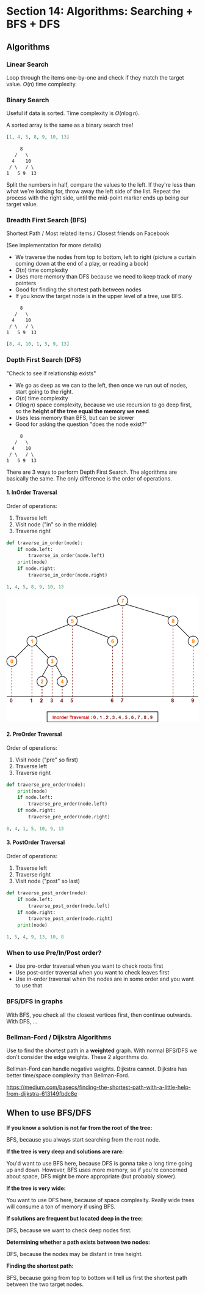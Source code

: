 # Section 14: Algorithms: Searching + BFS + DFS

## Algorithms

### Linear Search

Loop through the items one-by-one and check if they match the target value. $O(n)$ time complexity.

### Binary Search

Useful if data is sorted. Time complexity is $O(n\log{n})$.

A sorted array is the same as a binary search tree!
```py
[1, 4, 5, 8, 9, 10, 13]
```
```
     8
   /   \
  4    10
 / \   / \
1   5 9  13
```

Split the numbers in half, compare the values to the left. If they're less than what we're looking for, throw away the left side of the list. Repeat the process with the right side, until the mid-point marker ends up being our target value.

### Breadth First Search (BFS)

Shortest Path / Most related items / Closest friends on Facebook

(See implementation for more details)

* We traverse the nodes from top to bottom, left to right (picture a curtain coming down at the end of a play, or reading a book)
* $O(n)$ time complexity
* Uses more memory than DFS because we need to keep track of many pointers
* Good for finding the shortest path between nodes
* If you know the target node is in the upper level of a tree, use BFS.

```
     8
   /   \
  4    10
 / \   / \
1   5 9  13
```
```py
[8, 4, 10, 1, 5, 9, 13]
```

### Depth First Search (DFS)

"Check to see if relationship exists"

* We go as deep as we can to the left, then once we run out of nodes, start going to the right.
* $O(n)$ time complexity
* $O(\log{n})$ space complexity, because we use recursion to go deep first, so the **height of the tree equal the memory we need**.
* Uses less memory than BFS, but can be slower
* Good for asking the question "does the node exist?"

```
     8
   /   \
  4    10
 / \   / \
1   5 9  13
```
There are 3 ways to perform Depth First Search. The algorithms are basically the same. The only difference is the order of operations.

#### 1. InOrder Traversal

Order of operations:
1. Traverse left
2. Visit node ("in" so in the middle)
3. Traverse right

```py
def traverse_in_order(node):
    if node.left:
        traverse_in_order(node.left)
    print(node)
    if node.right:
        traverse_in_order(node.right)
```

```py
1, 4, 5, 8, 9, 10, 13
```

<img src="images/bst-inorder-visual.png">

#### 2. PreOrder Traversal

Order of operations:
1. Visit node ("pre" so first)
2. Traverse left
3. Traverse right

```py
def traverse_pre_order(node):
    print(node)
    if node.left:
        traverse_pre_order(node.left)
    if node.right:
        traverse_pre_order(node.right)
```

```py
8, 4, 1, 5, 10, 9, 13
```

#### 3. PostOrder Traversal

Order of operations:
1. Traverse left
2. Traverse right
3. Visit node ("post" so last)

```py
def traverse_post_order(node):
    if node.left:
        traverse_post_order(node.left)
    if node.right:
        traverse_post_order(node.right)
    print(node)
```

```py
1, 5, 4, 9, 13, 10, 8
```

### When to use Pre/In/Post order?

* Use pre-order traversal when you want to check roots first
* Use post-order traversal when you want to check leaves first
* Use in-order traversal when the nodes are in some order and you want to use that


### BFS/DFS in graphs

With BFS, you check all the closest vertices first, then continue outwards.
With DFS, ...

### Bellman-Ford / Dijkstra Algorithms

Use to find the shortest path in a **weighted** graph.
With normal BFS/DFS we don't consider the edge weights. These 2 algorithms do.

Bellman-Ford can handle negative weights. Dijkstra cannot.
Dijkstra has better time/space complexity than Bellman-Ford.

https://medium.com/basecs/finding-the-shortest-path-with-a-little-help-from-dijkstra-613149fbdc8e

## When to use BFS/DFS

**If you know a solution is not far from the root of the tree:**

BFS, because you always start searching from the root node.

**If the tree is very deep and solutions are rare:**

You'd want to use BFS here, because DFS is gonna take a long time going up and down. However, BFS uses more memory, so if you're concerned about space, DFS might be more appropriate (but probably slower).

**If the tree is very wide:**

You want to use DFS here, because of space complexity. Really wide trees will consume a ton of memory if using BFS.

**If solutions are frequent but located deep in the tree:**

DFS, because we want to check deep nodes first.

**Determining whether a path exists between two nodes:**

DFS, because the nodes may be distant in tree height.

**Finding the shortest path:**

BFS, because going from top to bottom will tell us first the shortest path between the two target nodes.
